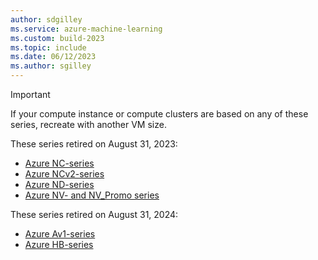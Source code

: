 ```yaml
---
author: sdgilley
ms.service: azure-machine-learning
ms.custom: build-2023
ms.topic: include
ms.date: 06/12/2023
ms.author: sgilley
---
```


> [!IMPORTANT]
> If your compute instance or compute clusters are based on any of these series, recreate with another VM size.
> 
> These series retired on August 31, 2023:
> * [Azure NC-series](/azure/virtual-machines/nc-series-retirement)
> * [Azure NCv2-series](/azure/virtual-machines/ncv2-series-retirement)
> * [Azure ND-series](/azure/virtual-machines/nd-series-retirement)
> * [Azure NV- and NV_Promo series](/azure/virtual-machines/nv-series-retirement)
>
> These series retired on August 31, 2024:
> * [Azure Av1-series](/azure/virtual-machines/av1-series-retirement)
> * [Azure HB-series](/azure/virtual-machines/hb-series-retirement) 
